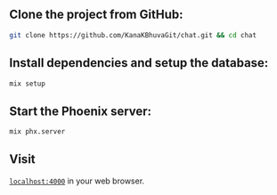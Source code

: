 ## Clone the project from GitHub:

```sh
git clone https://github.com/KanaKBhuvaGit/chat.git && cd chat
```

## Install dependencies and setup the database:

```sh
mix setup
```

## Start the Phoenix server:

```sh
mix phx.server
```

## Visit
[`localhost:4000`](http://localhost:4000)
in your web browser.